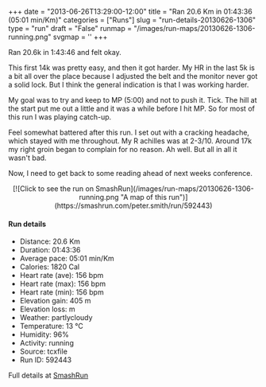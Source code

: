 +++
date = "2013-06-26T13:29:00-12:00"
title = "Ran 20.6 Km in 01:43:36 (05:01 min/Km)"
categories = ["Runs"]
slug = "run-details-20130626-1306"
type = "run"
draft = "False"
runmap = "/images/run-maps/20130626-1306-running.png"
svgmap = '<polyline points="0 53, 0 52, 3 50, 2 47, 1 46, 1 45, 1 45, 4 45, 6 46, 12 48, 16 48, 23 48, 24 49, 29 53, 31 54, 33 54, 37 54, 41 52, 43 51, 46 52, 48 53, 49 52, 51 51, 52 50, 51 48, 51 45, 56 46, 58 45, 59 44, 62 46, 64 47, 66 48, 69 48, 72 47, 78 50, 83 51, 84 51, 87 50, 90 51, 92 51, 96 50, 100 51, 98 50, 96 50, 93 51, 91 51, 87 50, 85 50, 84 51, 82 51, 79 50, 72 47, 71 47, 70 48, 69 49, 66 48, 64 48, 63 46, 59 44, 58 45, 56 46, 51 45, 50 46, 51 47, 52 50, 51 51, 48 52, 46 52, 44 51, 43 51, 40 53, 37 54, 34 54, 32 54, 32 54, 28 53, 28 52, 24 49, 23 48, 16 48, 14 48, 14 49, 12 51, 12 51, 10 50, 8 50, 6 51, 5 52, 2 55">'
+++

Ran 20.6k in 1:43:46 and felt okay. 

This first 14k was pretty easy, and then it got harder. My HR in the last 5k is a bit all over the place because I adjusted the belt and the monitor never got a solid lock. But I think the general indication is that I was working harder. 

My goal was to try and keep to MP (5:00) and not to push it. Tick. The hill at the start put me out a little and it was a while before I hit MP. So for most of this run I was playing catch-up. 

Feel somewhat battered after this run. I set out with a cracking headache, which stayed with me throughout. My R achilles was at 2-3/10. Around 17k my right groin began to complain for no reason.  Ah well. But all in all it wasn't bad. 

Now, I need to get back to some reading ahead of next weeks conference. 



<!--more-->

<center>
[![Click to see the run on SmashRun](/images/run-maps/20130626-1306-running.png "A map of this run")](https://smashrun.com/peter.smith/run/592443)
</center>

#### Run details

* Distance: 20.6 Km
* Duration: 01:43:36
* Average pace: 05:01 min/Km
* Calories: 1820 Cal
* Heart rate (ave): 156 bpm
* Heart rate (max): 156 bpm
* Heart rate (min): 156 bpm
* Elevation gain: 405 m
* Elevation loss:  m
* Weather: partlycloudy
* Temperature: 13 &deg;C
* Humidity: 96%
* Activity: running
* Source: tcxfile
* Run ID: 592443

Full details at [SmashRun](https://smashrun.com/peter.smith/run/592443)